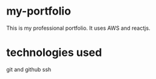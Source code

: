 # my-portfolio
This is my professional portfolio. It uses AWS and reactjs.

# technologies used
git and github
ssh
